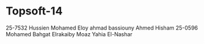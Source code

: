 Topsoft-14
==========
25-7532 Hussien Mohamed Eloy
ahmad bassiouny
Ahmed Hisham
25-0596 Mohamed Bahgat Elrakaiby
Moaz Yahia El-Nashar


